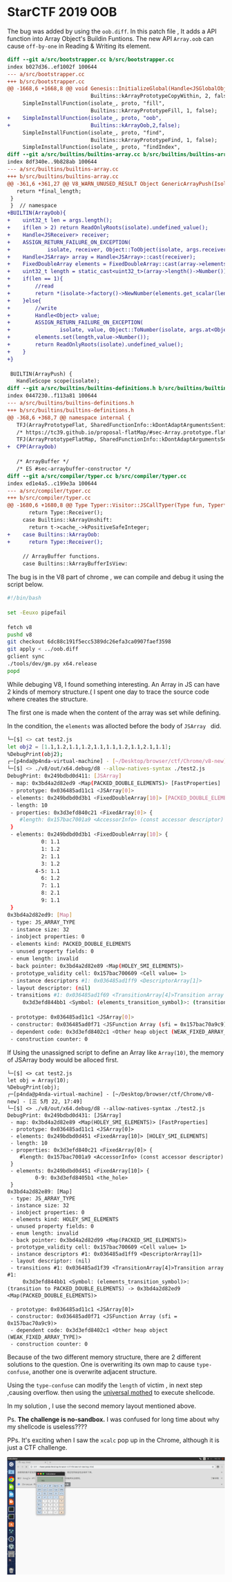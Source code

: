 # StarCTF 2019 OOB

The bug was added by using the `oob.diff`. In this patch file , It adds a API function into Array Object's Buildin Funtions. The new API `Array.oob` can cause `off-by-one` in Reading & Writing its element.

```diff
diff --git a/src/bootstrapper.cc b/src/bootstrapper.cc
index b027d36..ef1002f 100644
--- a/src/bootstrapper.cc
+++ b/src/bootstrapper.cc
@@ -1668,6 +1668,8 @@ void Genesis::InitializeGlobal(Handle<JSGlobalObject> global_object,
                           Builtins::kArrayPrototypeCopyWithin, 2, false);
     SimpleInstallFunction(isolate_, proto, "fill",
                           Builtins::kArrayPrototypeFill, 1, false);
+    SimpleInstallFunction(isolate_, proto, "oob",
+                          Builtins::kArrayOob,2,false);
     SimpleInstallFunction(isolate_, proto, "find",
                           Builtins::kArrayPrototypeFind, 1, false);
     SimpleInstallFunction(isolate_, proto, "findIndex",
diff --git a/src/builtins/builtins-array.cc b/src/builtins/builtins-array.cc
index 8df340e..9b828ab 100644
--- a/src/builtins/builtins-array.cc
+++ b/src/builtins/builtins-array.cc
@@ -361,6 +361,27 @@ V8_WARN_UNUSED_RESULT Object GenericArrayPush(Isolate* isolate,
   return *final_length;
 }
 }  // namespace
+BUILTIN(ArrayOob){
+    uint32_t len = args.length();
+    if(len > 2) return ReadOnlyRoots(isolate).undefined_value();
+    Handle<JSReceiver> receiver;
+    ASSIGN_RETURN_FAILURE_ON_EXCEPTION(
+            isolate, receiver, Object::ToObject(isolate, args.receiver()));
+    Handle<JSArray> array = Handle<JSArray>::cast(receiver);
+    FixedDoubleArray elements = FixedDoubleArray::cast(array->elements());
+    uint32_t length = static_cast<uint32_t>(array->length()->Number());
+    if(len == 1){
+        //read
+        return *(isolate->factory()->NewNumber(elements.get_scalar(length)));
+    }else{
+        //write
+        Handle<Object> value;
+        ASSIGN_RETURN_FAILURE_ON_EXCEPTION(
+                isolate, value, Object::ToNumber(isolate, args.at<Object>(1)));
+        elements.set(length,value->Number());
+        return ReadOnlyRoots(isolate).undefined_value();
+    }
+}
 
 BUILTIN(ArrayPush) {
   HandleScope scope(isolate);
diff --git a/src/builtins/builtins-definitions.h b/src/builtins/builtins-definitions.h
index 0447230..f113a81 100644
--- a/src/builtins/builtins-definitions.h
+++ b/src/builtins/builtins-definitions.h
@@ -368,6 +368,7 @@ namespace internal {
   TFJ(ArrayPrototypeFlat, SharedFunctionInfo::kDontAdaptArgumentsSentinel)     \
   /* https://tc39.github.io/proposal-flatMap/#sec-Array.prototype.flatMap */   \
   TFJ(ArrayPrototypeFlatMap, SharedFunctionInfo::kDontAdaptArgumentsSentinel)  \
+  CPP(ArrayOob)                                                                \
                                                                                \
   /* ArrayBuffer */                                                            \
   /* ES #sec-arraybuffer-constructor */                                        \
diff --git a/src/compiler/typer.cc b/src/compiler/typer.cc
index ed1e4a5..c199e3a 100644
--- a/src/compiler/typer.cc
+++ b/src/compiler/typer.cc
@@ -1680,6 +1680,8 @@ Type Typer::Visitor::JSCallTyper(Type fun, Typer* t) {
       return Type::Receiver();
     case Builtins::kArrayUnshift:
       return t->cache_->kPositiveSafeInteger;
+    case Builtins::kArrayOob:
+      return Type::Receiver();
 
     // ArrayBuffer functions.
     case Builtins::kArrayBufferIsView:

```

The bug is in the V8 part of chrome , we can compile and debug it using the script below.

```bash
#!/bin/bash

set -Eeuxo pipefail

fetch v8
pushd v8
git checkout 6dc88c191f5ecc5389dc26efa3ca0907faef3598
git apply < ../oob.diff
gclient sync
./tools/dev/gm.py x64.release
popd
```

While debuging V8, I found something interesting. An Array in JS can have 2 kinds of memory structure.( I spent one day to trace the source code where creates the structure. 

The first one is made when the content of the array was set while defining.

In the condition, the `elements` was allocted before the body of `JSArray ` did.

```  bash
└─[$] <> cat test2.js
let obj2 = [1.1,1.2,1.1,1.2,1.1,1.1,1.2,1.1,2.1,1.1];
%DebugPrint(obj2);
┌─[p4nda@p4nda-virtual-machine] - [~/Desktop/browser/ctf/Chrome/v8-new] - [三 5月 22, 17:49]
└─[$] <> ./v8/out/x64.debug/d8 --allow-natives-syntax ./test2.js 
DebugPrint: 0x249bdbd0d411: [JSArray]
 - map: 0x3bd4a2d82ed9 <Map(PACKED_DOUBLE_ELEMENTS)> [FastProperties]
 - prototype: 0x036485ad11c1 <JSArray[0]>
 - elements: 0x249bdbd0d3b1 <FixedDoubleArray[10]> [PACKED_DOUBLE_ELEMENTS]
 - length: 10
 - properties: 0x3d3efd840c21 <FixedArray[0]> {
    #length: 0x157bac7001a9 <AccessorInfo> (const accessor descriptor)
 }
 - elements: 0x249bdbd0d3b1 <FixedDoubleArray[10]> {
           0: 1.1
           1: 1.2
           2: 1.1
           3: 1.2
         4-5: 1.1
           6: 1.2
           7: 1.1
           8: 2.1
           9: 1.1
 }
0x3bd4a2d82ed9: [Map]
 - type: JS_ARRAY_TYPE
 - instance size: 32
 - inobject properties: 0
 - elements kind: PACKED_DOUBLE_ELEMENTS
 - unused property fields: 0
 - enum length: invalid
 - back pointer: 0x3bd4a2d82e89 <Map(HOLEY_SMI_ELEMENTS)>
 - prototype_validity cell: 0x157bac700609 <Cell value= 1>
 - instance descriptors #1: 0x036485ad1ff9 <DescriptorArray[1]>
 - layout descriptor: (nil)
 - transitions #1: 0x036485ad1f69 <TransitionArray[4]>Transition array #1:
     0x3d3efd844bb1 <Symbol: (elements_transition_symbol)>: (transition to HOLEY_DOUBLE_ELEMENTS) -> 0x3bd4a2d82f29 <Map(HOLEY_DOUBLE_ELEMENTS)>

 - prototype: 0x036485ad11c1 <JSArray[0]>
 - constructor: 0x036485ad0f71 <JSFunction Array (sfi = 0x157bac70a9c9)>
 - dependent code: 0x3d3efd8402c1 <Other heap object (WEAK_FIXED_ARRAY_TYPE)>
 - construction counter: 0
```

If Using the unassigned script to define an Array like `Array(10)`, the memory of  JSArray body would be alloced first.

```
└─[$] <> cat test2.js
let obj = Array(10);
%DebugPrint(obj);
┌─[p4nda@p4nda-virtual-machine] - [~/Desktop/browser/ctf/Chrome/v8-new] - [三 5月 22, 17:49]
└─[$] <> ./v8/out/x64.debug/d8 --allow-natives-syntax ./test2.js 
DebugPrint: 0x249bdbd0d431: [JSArray]
 - map: 0x3bd4a2d82e89 <Map(HOLEY_SMI_ELEMENTS)> [FastProperties]
 - prototype: 0x036485ad11c1 <JSArray[0]>
 - elements: 0x249bdbd0d451 <FixedArray[10]> [HOLEY_SMI_ELEMENTS]
 - length: 10
 - properties: 0x3d3efd840c21 <FixedArray[0]> {
    #length: 0x157bac7001a9 <AccessorInfo> (const accessor descriptor)
 }
 - elements: 0x249bdbd0d451 <FixedArray[10]> {
         0-9: 0x3d3efd8405b1 <the_hole>
 }
0x3bd4a2d82e89: [Map]
 - type: JS_ARRAY_TYPE
 - instance size: 32
 - inobject properties: 0
 - elements kind: HOLEY_SMI_ELEMENTS
 - unused property fields: 0
 - enum length: invalid
 - back pointer: 0x3bd4a2d82d99 <Map(PACKED_SMI_ELEMENTS)>
 - prototype_validity cell: 0x157bac700609 <Cell value= 1>
 - instance descriptors #1: 0x036485ad1ff9 <DescriptorArray[1]>
 - layout descriptor: (nil)
 - transitions #1: 0x036485ad1f39 <TransitionArray[4]>Transition array #1:
     0x3d3efd844bb1 <Symbol: (elements_transition_symbol)>: (transition to PACKED_DOUBLE_ELEMENTS) -> 0x3bd4a2d82ed9 <Map(PACKED_DOUBLE_ELEMENTS)>

 - prototype: 0x036485ad11c1 <JSArray[0]>
 - constructor: 0x036485ad0f71 <JSFunction Array (sfi = 0x157bac70a9c9)>
 - dependent code: 0x3d3efd8402c1 <Other heap object (WEAK_FIXED_ARRAY_TYPE)>
 - construction counter: 0
```

Because of the two different memory structure, there are 2 different solutions to the question.  One is overwriting its own map to cause `type-confuse`, another one is overwrite adjacent structure.

Using the `type-confuse` can modify the `length` of victim , in next step ,causing overflow. then using the [universal mothed](https://abiondo.me/2019/01/02/exploiting-math-expm1-v8/#triggering-an-oob-access?tdsourcetag=s_pctim_aiomsg) to execute shellcode.

In my solution , I use the second memory layout mentioned above. 

Ps. **The challenge is no-sandbox.** I was confused for long time about why my shellcode is useless???? 

PPs. It's exciting when I saw the `xcalc` pop up in the Chrome, although it is just a CTF challenge.



![](.\result.png)